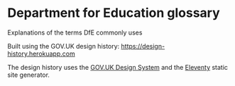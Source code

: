 # Department for Education glossary

Explanations of the terms DfE commonly uses

Built using the GOV.UK design history:
<https://design-history.herokuapp.com>

The design history uses the [GOV.UK Design System](https://design-system.service.gov.uk) and the [Eleventy](https://www.11ty.dev) static site generator.
